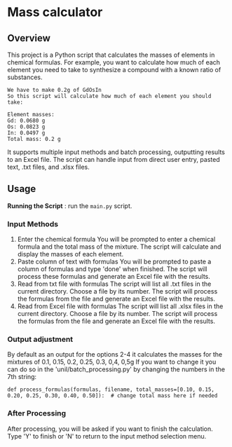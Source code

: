 # Mass calculator


## **Overview**
This project is a Python script that calculates the masses of elements in chemical formulas. For example, you want to calculate how much of each element you need to take to synthesize a compound with a known ratio of substances.
```
We have to make 0.2g of GdOsIn
So this script will calculate how much of each element you should take:

Element masses:
Gd: 0.0680 g
Os: 0.0823 g
In: 0.0497 g
Total mass: 0.2 g
```
It supports multiple input methods and batch processing, outputting results to an Excel file. The script can handle input from direct user entry, pasted text, .txt files, and .xlsx files.

## **Usage**

**Running the Script** : run the `main.py` script.

### **Input Methods**
1. Enter the chemical formula
You will be prompted to enter a chemical formula and the total mass of the mixture.
The script will calculate and display the masses of each element.
2. Paste column of text with formulas
You will be prompted to paste a column of formulas and type 'done' when finished.
The script will process these formulas and generate an Excel file with the results.
3. Read from txt file with formulas
The script will list all .txt files in the current directory.
Choose a file by its number.
The script will process the formulas from the file and generate an Excel file with the results.
4. Read from Excel file with formulas
The script will list all .xlsx files in the current directory.
Choose a file by its number.
The script will process the formulas from the file and generate an Excel file with the results.

### **Output adjustment**
By default as an output for the options 2-4 it calculates the masses for the mixtures of 0.1, 0.15, 0.2, 0.25, 0.3, 0,4, 0,5g
If you want to change it you can do so in the 'unil/batch_processing.py' by changing the numbers in the 7th string:
```
def process_formulas(formulas, filename, total_masses=[0.10, 0.15, 0.20, 0.25, 0.30, 0.40, 0.50]):  # change total mass here if needed
```


### **After Processing**
After processing, you will be asked if you want to finish the calculation. Type 'Y' to finish or 'N' to return to the input method selection menu.


